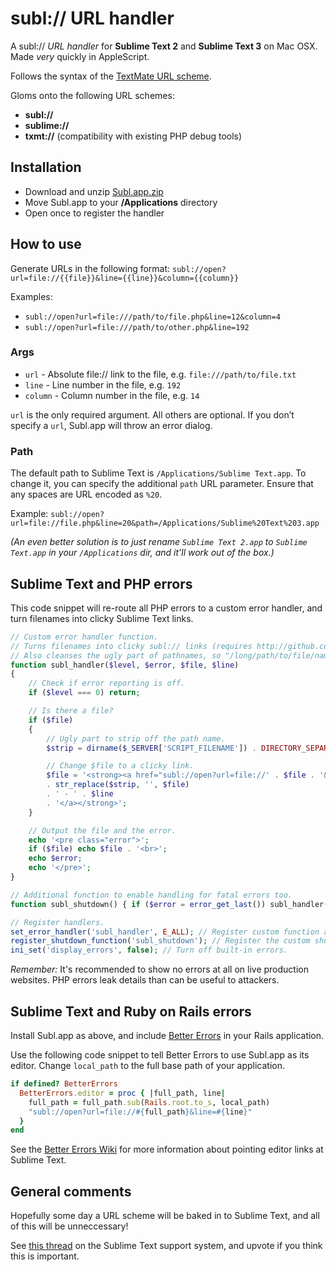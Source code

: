 # subl:// URL handler

A subl:// _URL handler_ for **Sublime Text 2** and **Sublime Text 3** on Mac OSX. Made _very_ quickly in AppleScript.

Follows the syntax of the [TextMate URL scheme](http://blog.macromates.com/2007/the-textmate-url-scheme/).

Gloms onto the following URL schemes:

- **subl://**
- **sublime://**
- **txmt://** (compatibility with existing PHP debug tools)

## Installation

- Download and unzip [Subl.app.zip](https://github.com/dhoulb/subl/releases/download/v1.2/Subl.app.zip)
- Move Subl.app to your **/Applications** directory
- Open once to register the handler

## How to use

Generate URLs in the following format:
`subl://open?url=file://{{file}}&line={{line}}&column={{column}}`

Examples:
- `subl://open?url=file:///path/to/file.php&line=12&column=4`
- `subl://open?url=file:///path/to/other.php&line=192`

### Args

- `url` - Absolute file:// link to the file, e.g. `file:///path/to/file.txt`
- `line` - Line number in the file, e.g. `192`
- `column` - Column number in the file, e.g. `14`

`url` is the only required argument. All others are optional. If you don’t specify a `url`, Subl.app will throw an error dialog.

### Path

The default path to Sublime Text is `/Applications/Sublime Text.app`. To change it, you can specify the additional `path` URL parameter. Ensure that any spaces are URL encoded as `%20`.

Example:
`subl://open?url=file://file.php&line=20&path=/Applications/Sublime%20Text%203.app`

_(An even better solution is to just rename `Sublime Text 2.app` to `Sublime Text.app` in your `/Applications` dir, and it’ll work out of the box.)_

## Sublime Text and PHP errors

This code snippet will re-route all PHP errors to a custom error handler, and turn filenames into clicky Sublime Text links.

```php
// Custom error handler function.
// Turns filenames into clicky subl:// links (requires http://github.com/dhoulb/subl)
// Also cleanses the ugly part of pathnames, so "/long/path/to/file/name.php on line 7" becomes "name.php - 7"
function subl_handler($level, $error, $file, $line)
{
	// Check if error reporting is off.
	if ($level === 0) return;

	// Is there a file?
	if ($file)
	{
		// Ugly part to strip off the path name.
		$strip = dirname($_SERVER['SCRIPT_FILENAME']) . DIRECTORY_SEPARATOR;

		// Change $file to a clicky link.
		$file = '<strong><a href="subl://open?url=file://' . $file . '&line=' . $line . '">'
		. str_replace($strip, '', $file)
		. ' - ' . $line
		. '</a></strong>';
	}

	// Output the file and the error.
	echo '<pre class="error">';
	if ($file) echo $file . '<br>';
	echo $error;
	echo '</pre>';
}

// Additional function to enable handling for fatal errors too.
function subl_shutdown() { if ($error = error_get_last()) subl_handler($error['type'], $error['message'], $error['file'], $error['line']); }

// Register handlers.
set_error_handler('subl_handler', E_ALL); // Register custom function as the error handler.
register_shutdown_function('subl_shutdown'); // Register the custom shutdown function.
ini_set('display_errors', false); // Turn off built-in errors.
```

_Remember:_ It's recommended to show no errors at all on live production websites. PHP errors leak details than can be useful to attackers.

## Sublime Text and Ruby on Rails errors

Install Subl.app as above, and include [Better Errors](http://sublimetext.userecho.com/topic/97042-url-sheme-support-subletc/#comment_263670) in your Rails application. 

Use the following code snippet to tell Better Errors to use Subl.app as its editor. Change `local_path` to the full base path of your application.

```ruby
if defined? BetterErrors
  BetterErrors.editor = proc { |full_path, line|
    full_path = full_path.sub(Rails.root.to_s, local_path)
    "subl://open?url=file://#{full_path}&line=#{line}"
  }
end
```

See the [Better Errors Wiki](https://github.com/charliesome/better_errors/wiki) for more information about pointing editor links at Sublime Text.

## General comments

Hopefully some day a URL scheme will be baked in to Sublime Text, and all of this will be unneccessary!

See [this thread](http://sublimetext.userecho.com/topic/97042-url-sheme-support-subletc/#comment_263670) on the Sublime Text support system, and upvote if you think this is important.
